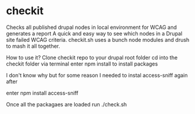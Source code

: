 # checkit
Checks all published drupal nodes in local environment for WCAG and generates a report 
A quick and easy way to see which nodes in a Drupal site failed WCAG criteria.
checkit.sh uses a bunch node modules and drush to mash it all together.

How to use it?
Clone checkit repo to your drupal root folder
cd into the checkit folder via terminal
enter npm install to install packages

I don't know why but for some reason I needed to instal access-sniff again after

enter npm install access-sniff

Once all the packagaes are loaded run ./check.sh





